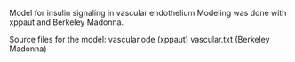 Model for insulin signaling in vascular endothelium
Modeling was done with xppaut and Berkeley Madonna.

Source files for the model:
vascular.ode (xppaut)
vascular.txt (Berkeley Madonna)
